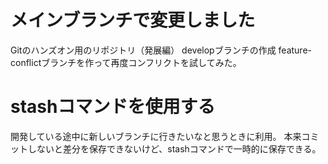 # メインブランチで変更しました
Gitのハンズオン用のリポジトリ（発展編）
developブランチの作成
feature-conflictブランチを作って再度コンフリクトを試してみた。

# stashコマンドを使用する
開発している途中に新しいブランチに行きたいなと思うときに利用。
本来コミットしないと差分を保存できないけど、stashコマンドで一時的に保存できる。